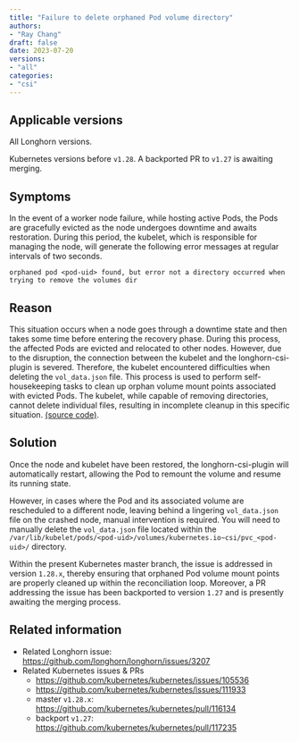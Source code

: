 ```yaml
---
title: "Failure to delete orphaned Pod volume directory"
authors:
- "Ray Chang"
draft: false
date: 2023-07-20
versions:
- "all"
categories:
- "csi"
---
```


## Applicable versions

All Longhorn versions.

Kubernetes versions before `v1.28`. A backported PR to `v1.27` is awaiting merging.

## Symptoms

In the event of a worker node failure, while hosting active Pods, the Pods are gracefully evicted as the node undergoes downtime and awaits restoration. During this period, the kubelet, which is responsible for managing the node, will generate the following error messages at regular intervals of two seconds.
```
orphaned pod <pod-uid> found, but error not a directory occurred when trying to remove the volumes dir
```

## Reason

This situation occurs when a node goes through a downtime state and then takes some time before entering the recovery phase. During this process, the affected Pods are evicted and relocated to other nodes. However, due to the disruption, the connection between the kubelet and the longhorn-csi-plugin is severed. Therefore, the kubelet encountered difficulties when deleting the `vol_data.json` file. This process is used to perform self-housekeeping tasks to clean up orphan volume mount points associated with evicted Pods. The kubelet, while capable of removing directories, cannot delete individual files, resulting in incomplete cleanup in this specific situation. [(source code)](https://github.com/kubernetes/kubernetes/blob/8c1dc65da905d0c8435659424169846ba2fb2d63/pkg/kubelet/kubelet_volumes.go#L155-L162).

## Solution

Once the node and kubelet have been restored, the longhorn-csi-plugin will automatically restart, allowing the Pod to remount the volume and resume its running state.

However, in cases where the Pod and its associated volume are rescheduled to a different node, leaving behind a lingering `vol_data.json` file on the crashed node, manual intervention is required. You will need to manually delete the `vol_data.json` file located within the `/var/lib/kubelet/pods/<pod-uid>/volumes/kubernetes.io~csi/pvc_<pod-uid>/` directory.

Within the present Kubernetes master branch, the issue is addressed in version `1.28.x`, thereby ensuring that orphaned Pod volume mount points are properly cleaned up within the reconciliation loop. Moreover, a PR addressing the issue has been backported to version `1.27` and is presently awaiting the merging process.

## Related information

* Related Longhorn issue: https://github.com/longhorn/longhorn/issues/3207
* Related Kubernetes issues & PRs
   - https://github.com/kubernetes/kubernetes/issues/105536
   - https://github.com/kubernetes/kubernetes/issues/111933
   - master `v1.28.x`: https://github.com/kubernetes/kubernetes/pull/116134
   - backport `v1.27`: https://github.com/kubernetes/kubernetes/pull/117235
